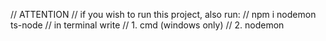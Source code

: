 // ATTENTION
// if you wish to run this project, also run:
// npm i nodemon ts-node
// in terminal write
// 1. cmd (windows only)
// 2. nodemon